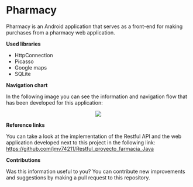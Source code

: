 # Pharmacy

Pharmacy is an Android application that serves as a front-end for making purchases from a pharmacy web application.

**Used libraries**

- HttpConnection
- Picasso
- Google maps
- SQLite


**Navigation chart**

In the following image you can see the information and navigation flow that has been developed for this application: 

<p align="center">
    <img src="https://raw.githubusercontent.com/AbdullahTaher93/Pharmacy/master/app/src/main/res/drawable/1.jpg">
</p>


**Reference links**

You can take a look at the implementation of the Restful API and the web application developed next to this project in the following link: https://github.com/jmv74211/Restful_proyecto_farmacia_Java

**Contributions**

Was this information useful to you? You can contribute new improvements and suggestions by making a pull request to this repository.


